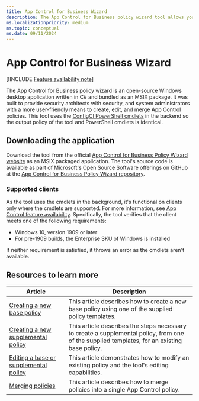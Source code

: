 ```yaml
---
title: App Control for Business Wizard
description: The App Control for Business policy wizard tool allows you to create, edit, and merge App Control policies in a simple to use Windows application.
ms.localizationpriority: medium
ms.topic: conceptual
ms.date: 09/11/2024
---
```


# App Control for Business Wizard

[!INCLUDE [Feature availability note](../includes/feature-availability-note.md)]

The App Control for Business policy wizard is an open-source Windows desktop application written in C# and bundled as an MSIX package. It was built to provide security architects with security, and system administrators with a more user-friendly means to create, edit, and merge App Control policies. This tool uses the [ConfigCI PowerShell cmdlets](/powershell/module/configci) in the backend so the output policy of the tool and PowerShell cmdlets is identical.

## Downloading the application

Download the tool from the official [App Control for Business Policy Wizard website](https://webapp-wdac-wizard.azurewebsites.net/) as an MSIX packaged application. The tool's source code is available as part of Microsoft's Open Source Software offerings on GitHub at the [App Control for Business Policy Wizard repository](https://github.com/MicrosoftDocs/WDAC-Toolkit).

### Supported clients

As the tool uses the cmdlets in the background, it's functional on clients only where the cmdlets are supported. For more information, see [App Control feature availability](../feature-availability.md). Specifically, the tool verifies that the client meets one of the following requirements:

- Windows 10, version 1909 or later
- For pre-1909 builds, the Enterprise SKU of Windows is installed

If neither requirement is satisfied, it throws an error as the cmdlets aren't available.

## Resources to learn more

| Article | Description |
| - | - |
| [Creating a new base policy](appcontrol-wizard-create-base-policy.md) | This article describes how to create a new base policy using one of the supplied policy templates. |
| [Creating a new supplemental policy](appcontrol-wizard-create-supplemental-policy.md) | This article describes the steps necessary to create a supplemental policy, from one of the supplied templates, for an existing base policy. |
| [Editing a base or supplemental policy](appcontrol-wizard-editing-policy.md) | This article demonstrates how to modify an existing policy and the tool's editing capabilities. |
| [Merging policies](appcontrol-wizard-merging-policies.md) | This article describes how to merge policies into a single App Control policy. |
